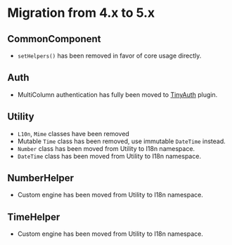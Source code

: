 # Migration from 4.x to 5.x

## CommonComponent
- `setHelpers()` has been removed in favor of core usage directly.

## Auth
- MultiColumn authentication has fully been moved to [TinyAuth](https://github.com/dereuromark/cakephp-tinyauth) plugin.

## Utility
- `L10n`, `Mime` classes have been removed
- Mutable `Time` class has been removed, use immutable `DateTime` instead.
- `Number` class has been moved from Utility to I18n namespace.
- `DateTime` class has been moved from Utility to I18n namespace.

## NumberHelper
- Custom engine has been moved from Utility to I18n namespace.

## TimeHelper
- Custom engine has been moved from Utility to I18n namespace.
